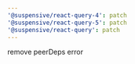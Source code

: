 ```yaml
---
'@suspensive/react-query-4': patch
'@suspensive/react-query-5': patch
'@suspensive/react-query': patch
---
```


remove peerDeps error
